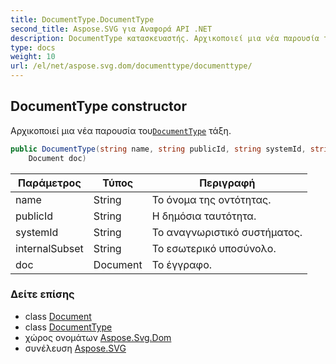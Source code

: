 ```yaml
---
title: DocumentType.DocumentType
second_title: Aspose.SVG για Αναφορά API .NET
description: DocumentType κατασκευαστής. Αρχικοποιεί μια νέα παρουσία τουDocumentType τάξη.
type: docs
weight: 10
url: /el/net/aspose.svg.dom/documenttype/documenttype/
---
```

## DocumentType constructor

Αρχικοποιεί μια νέα παρουσία του[`DocumentType`](../) τάξη.

```csharp
public DocumentType(string name, string publicId, string systemId, string internalSubset, 
    Document doc)
```

| Παράμετρος | Τύπος | Περιγραφή |
| --- | --- | --- |
| name | String | Το όνομα της οντότητας. |
| publicId | String | Η δημόσια ταυτότητα. |
| systemId | String | Το αναγνωριστικό συστήματος. |
| internalSubset | String | Το εσωτερικό υποσύνολο. |
| doc | Document | Το έγγραφο. |

### Δείτε επίσης

* class [Document](../../document/)
* class [DocumentType](../)
* χώρος ονομάτων [Aspose.Svg.Dom](../../documenttype/)
* συνέλευση [Aspose.SVG](../../../)


